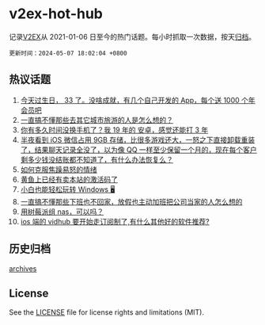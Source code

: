 # v2ex-hot-hub

 记录[V2EX](https://www.v2ex.com/)从 2021-01-06 日至今的热门话题。每小时抓取一次数据，按天[归档](archives)。

`更新时间：2024-05-07 18:02:04 +0800`

## 热议话题

1. [今天过生日， 33 了。没啥成就，有几个自己开发的 App，每个送 1000 个年会员吧](https://www.v2ex.com/t/1038306)
1. [一直搞不懂那些去其它城市旅游的人是怎么想的？](https://www.v2ex.com/t/1038263)
1. [你有多久时间没换手机了？我 19 年的 安卓，感觉还能打 3 年](https://www.v2ex.com/t/1038292)
1. [半夜看到 iOS 微信占用 9GB 存储，比很多游戏还大，一怒之下直接卸载重装了，结果聊天记录全没了，以为像 QQ 一样至少保留一个月的，现在每个客户剩多少钱没结账都不知道了，有什么办法恢复么？](https://www.v2ex.com/t/1038243)
1. [如何克服焦躁易怒的情绪](https://www.v2ex.com/t/1038331)
1. [黄鱼上已经有卖本站的激活码了](https://www.v2ex.com/t/1038421)
1. [小白也能轻松玩转 Windows 🖥️](https://www.v2ex.com/t/1038265)
1. [一直搞不懂那些下班也不回家，放假也主动加班把公司当家的人怎么想的](https://www.v2ex.com/t/1038373)
1. [用树莓派组 nas，可以吗？](https://www.v2ex.com/t/1038271)
1. [ios 端的 vidhub 要开始走订阅制了,有什么其他好的软件推荐?](https://www.v2ex.com/t/1038301)

## 历史归档

[archives](archives)

## License

See the [LICENSE](LICENSE) file for license rights and limitations (MIT).
